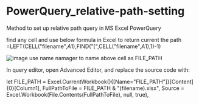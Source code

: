 # PowerQuery_relative-path-setting
Method to set up relative path query in MS Excel PowerQuery

find any cell and use below formula in Excel to return current the path
=LEFT(CELL("filename",$A$1),FIND("[",CELL("filename",$A$1),1)-1)

![image](https://user-images.githubusercontent.com/117622597/231323028-c147bb83-dc07-42de-86d2-f936b4bc8947.png)
use name namager to name above cell as FILE_PATH

In query editor, open Advanced Editor, and replace the source code with:

let
    FILE_PATH = Excel.CurrentWorkbook(){[Name="FILE_PATH"]}[Content]{0}[Column1],
    FullPathToFile = FILE_PATH & "(filename).xlsx",
    Source = Excel.Workbook(File.Contents(FullPathToFile), null, true),
